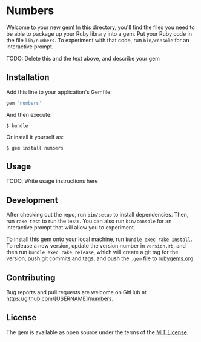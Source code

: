 # Numbers

Welcome to your new gem! In this directory, you'll find the files you need to be able to package up your Ruby library into a gem. Put your Ruby code in the file `lib/numbers`. To experiment with that code, run `bin/console` for an interactive prompt.

TODO: Delete this and the text above, and describe your gem

## Installation

Add this line to your application's Gemfile:

```ruby
gem 'numbers'
```

And then execute:

    $ bundle

Or install it yourself as:

    $ gem install numbers

## Usage

TODO: Write usage instructions here

## Development

After checking out the repo, run `bin/setup` to install dependencies. Then, run `rake test` to run the tests. You can also run `bin/console` for an interactive prompt that will allow you to experiment.

To install this gem onto your local machine, run `bundle exec rake install`. To release a new version, update the version number in `version.rb`, and then run `bundle exec rake release`, which will create a git tag for the version, push git commits and tags, and push the `.gem` file to [rubygems.org](https://rubygems.org).

## Contributing

Bug reports and pull requests are welcome on GitHub at https://github.com/[USERNAME]/numbers.


## License

The gem is available as open source under the terms of the [MIT License](http://opensource.org/licenses/MIT).

